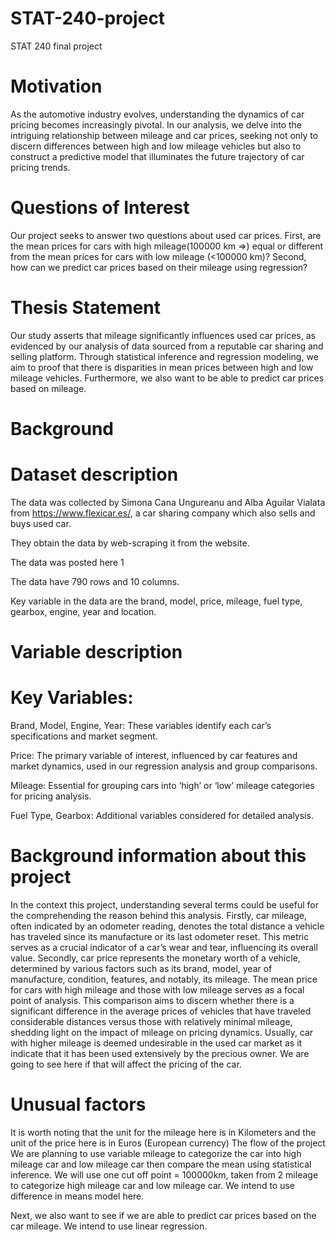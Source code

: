 # STAT-240-project
STAT 240 final project

# Motivation
As the automotive industry evolves, understanding the dynamics of car pricing becomes increasingly pivotal. In our analysis, we delve into the intriguing relationship between mileage and car prices, seeking not only to discern differences between high and low mileage vehicles but also to construct a predictive model that illuminates the future trajectory of car pricing trends.

# Questions of Interest
Our project seeks to answer two questions about used car prices. First, are the mean prices for cars with high mileage(100000 km =>) equal or different from the mean prices for cars with low mileage (<100000 km)? Second, how can we predict car prices based on their mileage using regression?

# Thesis Statement
Our study asserts that mileage significantly influences used car prices, as evidenced by our analysis of data sourced from a reputable car sharing and selling platform. Through statistical inference and regression modeling, we aim to proof that there is disparities in mean prices between high and low mileage vehicles. Furthermore, we also want to be able to predict car prices based on mileage.

# Background
# Dataset description
The data was collected by Simona Cana Ungureanu and Alba Aguilar Vialata from https://www.flexicar.es/, a car sharing company which also sells and buys used car.

They obtain the data by web-scraping it from the website.

The data was posted here 1

The data have 790 rows and 10 columns.

Key variable in the data are the brand, model, price, mileage, fuel type, gearbox, engine, year and location.

# Variable description
# Key Variables:

Brand, Model, Engine, Year: These variables identify each car’s specifications and market segment.

Price: The primary variable of interest, influenced by car features and market dynamics, used in our regression analysis and group comparisons.

Mileage: Essential for grouping cars into ‘high’ or ‘low’ mileage categories for pricing analysis.

Fuel Type, Gearbox: Additional variables considered for detailed analysis.

# Background information about this project
In the context this project, understanding several terms could be useful for the comprehending the reason behind this analysis. Firstly, car mileage, often indicated by an odometer reading, denotes the total distance a vehicle has traveled since its manufacture or its last odometer reset. This metric serves as a crucial indicator of a car’s wear and tear, influencing its overall value. Secondly, car price represents the monetary worth of a vehicle, determined by various factors such as its brand, model, year of manufacture, condition, features, and notably, its mileage. The mean price for cars with high mileage and those with low mileage serves as a focal point of analysis. This comparison aims to discern whether there is a significant difference in the average prices of vehicles that have traveled considerable distances versus those with relatively minimal mileage, shedding light on the impact of mileage on pricing dynamics. Usually, car with higher mileage is deemed undesirable in the used car market as it indicate that it has been used extensively by the precious owner. We are going to see here if that will affect the pricing of the car.

# Unusual factors
It is worth noting that the unit for the mileage here is in Kilometers and the unit of the price here is in Euros (European currency)
The flow of the project
We are planning to use variable mileage to categorize the car into high mileage car and low mileage car then compare the mean using statistical inference. We will use one cut off point = 100000km, taken from 2 mileage to categorize high mileage car and low mileage car. We intend to use difference in means model here.

Next, we also want to see if we are able to predict car prices based on the car mileage. We intend to use linear regression.

